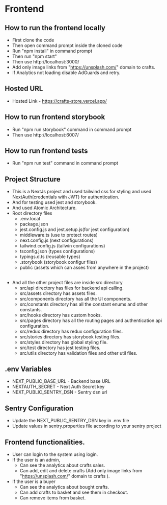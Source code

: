 # Frontend

## How to run the frontend locally

- First clone the code
- Then open command prompt inside the cloned code
- Run "npm install" in command prompt
- Then run "npm start"
- Then use http://localhost:3000/
- Add only image links from "https://unsplash.com/" domain to crafts.
- If Analytics not loading disable AdGuards and retry.

## Hosted URL

- Hosted Link - https://crafts-store.vercel.app/

## How to run frontend storybook

- Run "npm run storybook" command in command prompt
- Then use http://localhost:6007/

## How to run frontend tests

- Run "npm run test" command in command prompt

## Project Structure

- This is a NextJs project and used tailwind css for styling and used NextAuth(credentials with JWT) for authentication.
- And for testing used jest and storybook.
- And used Atomic Architecture.
- Root directory files
  - .env.local
  - package.json
  - jest.config.js and jest.setup.js(for jest configuration)
  - middleware.ts (use to protect routes)
  - next.config.js (next configurations)
  - tailwind.config.js (tailwin configurations)
  - tsconfig.json (types configurations)
  - typings.d.ts (reusable types)
  - .storybook (storybook configur files)
  - public (assets which can asses from anywhere in the project)

##

- And all the other project files are inside src directory
  - src/api directory has files for backend api calling.
  - src/assets directory has assets files.
  - src/components directory has all the UI components.
  - src/constants directory has all the constant enums and other constants.
  - src/hooks directory has custom hooks.
  - src/pages directory has all the routing pages and authentication api configuration.
  - src/redux directory has redux configuration files.
  - src/stories directory has storybook testing files.
  - src/styles directory has global styling file.
  - src/test directory has jest testing files.
  - src/utils directory has validation files and other util files.

## .env Variables

- NEXT_PUBLIC_BASE_URL - Backend base URL
- NEXTAUTH_SECRET - Next Auth Secret key
- NEXT_PUBLIC_SENTRY_DSN - Sentry dsn url

## Sentry Configuration

- Update the NEXT_PUBLIC_SENTRY_DSN key in .env file
- Update values in sentry.properties file according to your sentry project

## Frontend functionalities.

- User can login to the system using login.
- If the user is an admin,
  - Can see the analytics about crafts sales.
  - Can add, edit and delete crafts (Add only image links from "https://unsplash.com/" domain to crafts ).
- If the user is a buyer
  - Can see the analytics about bought crafts.
  - Can add crafts to basket and see them in checkout.
  - Can remove items from basket.
